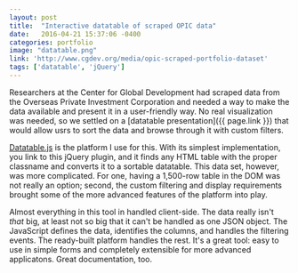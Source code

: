 ```yaml
---
layout: post
title:  "Interactive datatable of scraped OPIC data"
date:   2016-04-21 15:37:06 -0400
categories: portfolio
image: "datatable.png"
link: 'http://www.cgdev.org/media/opic-scraped-portfolio-dataset'
tags: ['datatable', 'jQuery']
---
```


Researchers at the Center for Global Development had scraped data from the Overseas Private Investment Corporation and needed a way to make the data available and present it in a user-friendly way. No real visualization was needed, so we settled on a [datatable presentation]({{ page.link }}) that would allow usrs to sort the data and browse through it with custom filters.

[Datatable.js][datatablejs] is the platform I use for this. With its simplest implementation, you link to this jQuery plugin, and it finds any HTML table with the proper classname and converts it to a sortable datatable. This data set, however, was more complicated. For one, having a 1,500-row table in the DOM was not really an option; second, the custom filtering and display requirements brought some of the more advanced features of the platform into play.

Almost everything in this tool in handled client-side. The data really isn't *that* big, at least not so big that it can't be handled as one JSON object. The JavaScript defines the data, identifies the columns, and handles the filtering events. The ready-built platform handles the rest. It's a great tool: easy to use in simple forms and completely extensible for more advanced applicatons. Great documentation, too.

[datatablejs]:https://datatables.net/
